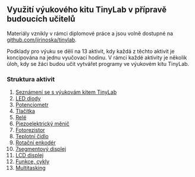 ## Využití výukového kitu TinyLab v přípravě budoucích učitelů

Materiály vznikly v rámci diplomové práce a jsou volně dostupné na [github.com/jirinoska/tinylab](https://github.com/jirinoska/tinylab).

Podklady pro výuku se dělí na 13 aktivit, kdy každá z těchto aktivit je koncipována na jednu vyučovací hodinu. V rámci každé aktivity je několik úloh, kdy se žáci budou učit vytvářet programy ve výukovém kitu TinyLab.

### Struktura aktivit

1. [Seznámení se s výukovám kitem TinyLab](https://jirinoska.github.io/tinylab/aktivita1)
2. [LED diody](https://jirinoska.github.io/tinylab/aktivita2)
3. [Potenciometr](https://jirinoska.github.io/tinylab/aktivita3)
4. [Tlačítka](https://jirinoska.github.io/tinylab/aktivita4)
5. [Relé](https://jirinoska.github.io/tinylab/aktivita5)
6. [Piezoelektrický měnič](https://jirinoska.github.io/tinylab/aktivita6)
7. [Fotorezistor](https://jirinoska.github.io/tinylab/aktivita7)
8. [Teplotní čidlo](https://jirinoska.github.io/tinylab/aktivita8)
9. [Rotační enkodér](https://jirinoska.github.io/tinylab/aktivita9)
10. [7segmentový displej](https://jirinoska.github.io/tinylab/aktivita10)
11. [LCD displej](https://jirinoska.github.io/tinylab/aktivita11)
12. [Funkce, cykly](https://jirinoska.github.io/tinylab/aktivita12)
13. [Multitasking](https://jirinoska.github.io/tinylab/aktivita13)
